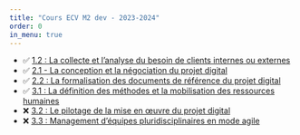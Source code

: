 ```yaml
---
title: "Cours ECV M2 dev - 2023-2024"
order: 0
in_menu: true
---
```

- ✅ [1.2 : La collecte et l’analyse du besoin de clients internes ou externes](./collecte%20et%20analyse%20besoin%20client%20(12).html)
- ✅ [2.1 - La conception et la négociation du projet digital](./la%20conception%20et%20la%20negociation%20du%20projet%20digital%20(21).html)
- ✅ [2.2 : La formalisation des documents de référence du projet digital](./la%20formalisation%20des%20documents%20de%20reference%20du%20projet%20digital%20(22).html)
- ✅ [3.1 : La définition des méthodes et la mobilisation des ressources humaines](./la%20definition%20des%20methodes%20et%20la%20mobilisation%20des%20ressources%20humaines%20(31).html)
- ❌ [3.2 : Le pilotage de la mise en œuvre du projet digital](./le%20pilotage%20de%20la%20mise%20en%20%C5%93uvre%20du%20projet%20digital%20(32).html)
- ❌ [3.3 : Management d’équipes pluridisciplinaires en mode agile](./management%20d%E2%80%99equipes%20pluridisciplinaires%20en%20mode%20agile%20(33).html) 